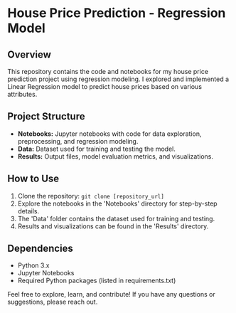 # House Price Prediction - Regression Model

## Overview
This repository contains the code and notebooks for my house price prediction project using regression modeling. I explored and implemented a Linear Regression model to predict house prices based on various attributes.

## Project Structure
- **Notebooks:** Jupyter notebooks with code for data exploration, preprocessing, and regression modeling.
- **Data:** Dataset used for training and testing the model.
- **Results:** Output files, model evaluation metrics, and visualizations.

## How to Use
1. Clone the repository: `git clone [repository_url]`
2. Explore the notebooks in the 'Notebooks' directory for step-by-step details.
3. The 'Data' folder contains the dataset used for training and testing.
4. Results and visualizations can be found in the 'Results' directory.

## Dependencies
- Python 3.x
- Jupyter Notebooks
- Required Python packages (listed in requirements.txt)

Feel free to explore, learn, and contribute! If you have any questions or suggestions, please reach out.
```
